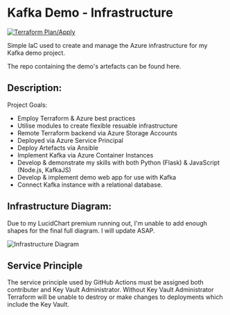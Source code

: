 # Kafka Demo - Infrastructure

[![Terraform Plan/Apply](https://github.com/JamesLane97/Kafka-Demo-Infra/actions/workflows/tf-plan-apply.yml/badge.svg)](https://github.com/JamesLane97/Kafka-Demo-Infra/actions/workflows/tf-plan-apply.yml)

Simple IaC used to create and manage the Azure infrastructure for my Kafka demo project.

The repo containing the demo's artefacts can be found here.

## Description:

Project Goals:
 - Employ Terraform & Azure best practices
 - Utilise modules to create flexible resuable infrastructure
 - Remote Terraform backend via Azure Storage Accounts
 - Deployed via Azure Service Principal
 - Deploy Artefacts via Ansible
 - Implement Kafka via Azure Container Instances
 - Develop & demonstrate my skills with both Python (Flask) & JavaScript (Node.js, KafkaJS)
 - Develop & implement demo web app for use with Kafka
 - Connect Kafka instance with a relational database.

## Infrastructure Diagram:
Due to my LucidChart premium running out, I'm unable to add enough shapes for the final full diagram. I will update ASAP.

![Infrastructure Diagram](https://i.imgur.com/E3Ec2G1.png)

## Service Principle
The service principle used by GitHub Actions must be assigned both contributer and Key Vault Administrator. Without Key Vault Administrator Terraform will be unable to destroy or make changes to deployments which include the Key Vault.
